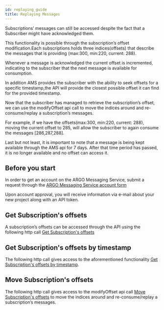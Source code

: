 ```yaml
---
id: replaying_guide
title: Replaying Messages
---
```


Subscriptions’ messages can still be accessed despite the fact that a Subscriber might have acknowledged them.

This functionality is possible through the subscription’s offset modification.Each subscriptions holds three indices(offsets) that describe the messages that is providing (max:300, min:220, current: 288).

Whenever a message is acknowledged the current offset is incremented, indicating to the subscriber that the next message is available for consumption.

In addition AMS provides the subscriber with the ability to seek offsets for a specific timestamp,the API will provide the closest possible offset it can find for the provided timestamp.

Now that the subscriber has managed to retrieve the subscription’s offset, we can use the modifyOffset api call  to move the indices around and re-consume/replay a subscription’s messages.

For example, if we have the offsets(max:300, min:220, current: 288), moving the current offset to 285, will allow the subscriber to again consume the messages [286,287,288].

Last but not least, it is important to note that a message is being kept available through the AMS api for 7 days. After that time period has passed, it is no longer available and no offset can access it.


## Before you start

In order to get an account on the ARGO Messaging Service, submit a request through the [ARGO Messaging Service account form](https://docs.google.com/forms/d/e/1FAIpQLScfMCYPkUqUa5lT046RK1yCR4yn6M96WbgD5DMlNJ-zRFHSRA/viewform)

Upon account approval, you will receive information via e-mail about your new project along with an API token.

## Get Subscription's offsets

A subscription’s offsets can be accessed through the API using the following http call [Get Subscription's offsets](https://argoeu.github.io/argo-messaging/docs/api_subscriptions#get-get-offsets.)

## Get Subscription's offsets by timestamp

The following http call gives access to the aforementioned functionality [Get Subscription's offsets by timestamp](https://argoeu.github.io/argo-messaging/docs/api_subscriptions#get-get-offset-by-timestamp).

## Move Subscription's offsets

The following http call gives access to the modifyOffset api call [Move Subscription's offsets](https://argoeu.github.io/argo-messaging/docs/api_subscriptions#post-modify-offsets) to move the indices around and re-consume/replay a subscription’s messages.
